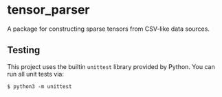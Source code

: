 # tensor_parser
A package for constructing sparse tensors from CSV-like data sources.

## Testing
This project uses the builtin `unittest` library provided by Python. You can
run all unit tests via:

    $ python3 -m unittest

